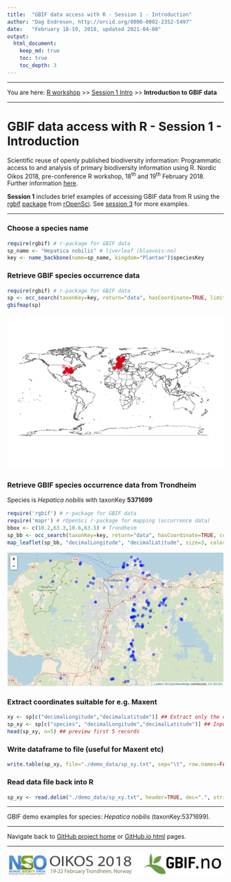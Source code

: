 ```yaml
---
title:  "GBIF data access with R - Session 1 - Introduction"
author: "Dag Endresen, http://orcid.org/0000-0002-2352-5497"
date:   "February 18-19, 2018, updated 2021-04-08"
output:
  html_document:
    keep_md: true
    toc: true
    toc_depth: 3
---
```


<!-- gbif_intro.html is generated from gbif_intro.Rmd. Please edit that file -->

***

You are here: [R workshop](../) >> [Session 1 Intro](./) >> **Introduction to GBIF data**

***

# GBIF data access with R - Session 1 - Introduction

Scientific reuse of openly published biodiversity information: Programmatic access to and analysis of primary biodiversity information using R. Nordic Oikos 2018, pre-conference R workshop, 18<sup>th</sup> and 19<sup>th</sup> February 2018. Further information [here](http://www.gbif.no/events/2018/Nordic-Oikos-2018-R-workshop.html).

**Session 1** includes brief examples of accessing GBIF data from R using the [rgbif](https://www.gbif.org/tool/81747/rgbif) [package](https://cran.r-project.org/web/packages/rgbif/index.html) from [rOpenSci](https://ropensci.org/). See [session 3](../s3_gbif_demo) for more examples.

***



### Choose a species name

```r
require(rgbif) # r-package for GBIF data
sp_name <- "Hepatica nobilis" # liverleaf (blaaveis:no)
key <- name_backbone(name=sp_name, kingdom="Plantae")$speciesKey
```

### Retrieve GBIF species occurrence data

```r
require(rgbif) # r-package for GBIF data
sp <- occ_search(taxonKey=key, return="data", hasCoordinate=TRUE, limit=200) 
gbifmap(sp)
```
![Map of Hepatica nobilis occurrences](./demo_data/gbifmap_Hepatica_nobilis.png "gbifmap")

### Retrieve GBIF species occurrence data from Trondheim
Species is *Hepatica nobilis* with taxonKey **5371699**

```r
require('rgbif') # r-package for GBIF data
require('mapr') # rOpenSci r-package for mapping (occurrence data)
bbox <- c(10.2,63.3,10.6,63.5) # Trondheim
sp_bb <- occ_search(taxonKey=key, return="data", hasCoordinate=TRUE, country="NO", geometry=bbox, limit=200) 
map_leaflet(sp_bb, "decimalLongitude", "decimalLatitude", size=3, color="blue")
```

![Leaflet map](demo_data/s1_leaflet_map.png "Leaflet map")


### Extract coordinates suitable for e.g. Maxent

```r
xy <- sp[c("decimalLongitude","decimalLatitude")] ## Extract only the coordinates
sp_xy <- sp[c("species", "decimalLongitude","decimalLatitude")] ## Input format for Maxent
head(sp_xy, n=5) ## preview first 5 records
```

### Write dataframe to file (useful for Maxent etc)

```r
write.table(sp_xy, file="./demo_data/sp_xy.txt", sep="\t", row.names=FALSE, qmethod="double") ## for Maxent
```

### Read data file back into R

```r
sp_xy <- read.delim("./demo_data/sp_xy.txt", header=TRUE, dec=".", stringsAsFactors=FALSE)
```

***

GBIF demo examples for species: *Hepatica nobilis* (taxonKey:5371699).

***

Navigate back to [GitHub project home](https://github.com/GBIF-Europe/nordic_oikos_2018_r) or [GitHub.io html](https://gbif-europe.github.io/nordic_oikos_2018_r/) pages.

***

![](../demo_data/NSO_2018_GBIF_NO.png "NSO 2018")
